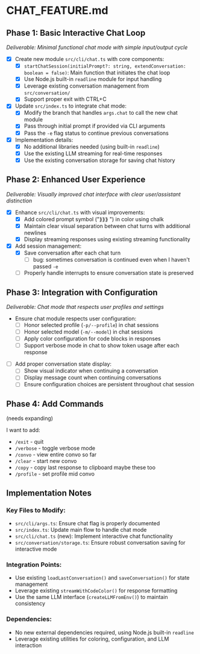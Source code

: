 # CHAT_FEATURE.md

## Phase 1: Basic Interactive Chat Loop
*Deliverable: Minimal functional chat mode with simple input/output cycle*

- [x] Create new module `src/cli/chat.ts` with core components:
  - [x] `startChatSession(initialPrompt?: string, extendConversation: boolean = false)`: Main function that initiates the chat loop
  - [x] Use Node.js built-in `readline` module for input handling
  - [x] Leverage existing conversation management from `src/conversation/`
  - [x] Support proper exit with CTRL+C

- [x] Update `src/index.ts` to integrate chat mode:
  - [x] Modify the branch that handles `args.chat` to call the new chat module
  - [x] Pass through initial prompt if provided via CLI arguments
  - [x] Pass the `-e` flag status to continue previous conversations

- [x] Implementation details:
  - [x] No additional libraries needed (using built-in `readline`)
  - [x] Use the existing LLM streaming for real-time responses 
  - [x] Use the existing conversation storage for saving chat history

## Phase 2: Enhanced User Experience
*Deliverable: Visually improved chat interface with clear user/assistant distinction*

- [x] Enhance `src/cli/chat.ts` with visual improvements:
  - [x] Add colored prompt symbol ("⟫⟫⟫ ") in color using chalk
  - [x] Maintain clear visual separation between chat turns with additional newlines
  - [x] Display streaming responses using existing streaming functionality

- [x] Add session management:
  - [x] Save conversation after each chat turn
    - [ ] bug: sometimes conversation is continued even when I haven't passed `-e`
  - [ ] Properly handle interrupts to ensure conversation state is preserved

## Phase 3: Integration with Configuration
*Deliverable: Chat mode that respects user profiles and settings*

- Ensure chat module respects user configuration:
  - [ ] Honor selected profile (`-p/--profile`) in chat sessions
  - [ ] Honor selected model (`-m/--model`) in chat sessions
  - [ ] Apply color configuration for code blocks in responses
  - [ ] Support verbose mode in chat to show token usage after each response

- [ ] Add proper conversation state display:
  - [ ] Show visual indicator when continuing a conversation
  - [ ] Display message count when continuing conversations
  - [ ] Ensure configuration choices are persistent throughout chat session

## Phase 4: Add Commands
(needs expanding)

I want to add:
  - `/exit` - quit
  - `/verbose` - toggle verbose mode
  - `/convo` - view entire convo so far
  - `/clear` - start new convo
  - `/copy` - copy last response to clipboard
maybe these too
  - `/profile` - set profile mid convo

## Implementation Notes

### Key Files to Modify:
- `src/cli/args.ts`: Ensure chat flag is properly documented
- `src/index.ts`: Update main flow to handle chat mode
- `src/cli/chat.ts` (new): Implement interactive chat functionality
- `src/conversation/storage.ts`: Ensure robust conversation saving for interactive mode

### Integration Points:
- Use existing `loadLastConversation()` and `saveConversation()` for state management
- Leverage existing `streamWithCodeColor()` for response formatting
- Use the same LLM interface (`createLLMFromEnv()`) to maintain consistency

### Dependencies:
- No new external dependencies required, using Node.js built-in `readline`
- Leverage existing utilities for coloring, configuration, and LLM interaction
